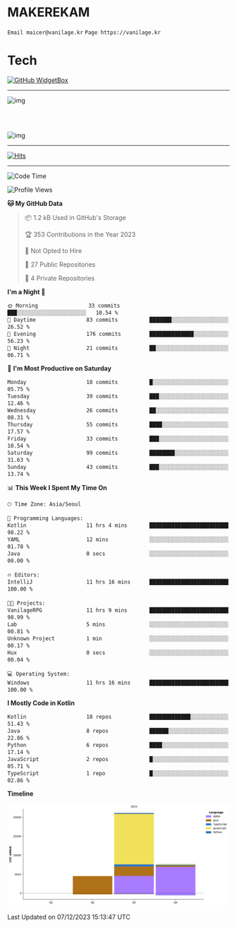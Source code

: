 # MAKEREKAM

`Email maicer@vanilage.kr`
`Page https://vanilage.kr`

# Tech

[![GitHub WidgetBox](https://github-widgetbox.vercel.app/api/skills?languages=python,js,ts,c,cpp,cs,java,kotlin,bash,md,html,css,xml,yaml,swift,powershell,json,R,SQL,php&tools=git,npm,gradle,nodejs,vercel,nginx&includeNames=true&theme=darkmode)](https://github.com/Jurredr/github-widgetbox)

---

![img](https://github-readme-stats.vercel.app/api/top-langs/?username=MAKEREKAM&layout=compact&theme=gruvbox)

<br>
<br>

![img](https://github-readme-stats.vercel.app/api/?username=MAKEREKAM&layout=compact&theme=gruvbox)

---

[![Hits](https://hits.seeyoufarm.com/api/count/incr/badge.svg?url=https%3A%2F%2Fgithub.com%2FMAKEREKAM&count_bg=%234A49D1&title_bg=%23555555&icon=&icon_color=%23E7E7E7&title=방문&edge_flat=false)](https://hits.seeyoufarm.com)

---

<!--START_SECTION:waka-->
![Code Time](http://img.shields.io/badge/Code%20Time-101%20hrs%2028%20mins-blue)

![Profile Views](http://img.shields.io/badge/Profile%20Views-0-blue)

**🐱 My GitHub Data** 

> 📦 1.2 kB Used in GitHub's Storage 
 > 
> 🏆 353 Contributions in the Year 2023
 > 
> 🚫 Not Opted to Hire
 > 
> 📜 27 Public Repositories 
 > 
> 🔑 4 Private Repositories 
 > 
**I'm a Night 🦉** 

```text
🌞 Morning                33 commits          ███░░░░░░░░░░░░░░░░░░░░░░   10.54 % 
🌆 Daytime                83 commits          ███████░░░░░░░░░░░░░░░░░░   26.52 % 
🌃 Evening                176 commits         ██████████████░░░░░░░░░░░   56.23 % 
🌙 Night                  21 commits          ██░░░░░░░░░░░░░░░░░░░░░░░   06.71 % 
```
📅 **I'm Most Productive on Saturday** 

```text
Monday                   18 commits          █░░░░░░░░░░░░░░░░░░░░░░░░   05.75 % 
Tuesday                  39 commits          ███░░░░░░░░░░░░░░░░░░░░░░   12.46 % 
Wednesday                26 commits          ██░░░░░░░░░░░░░░░░░░░░░░░   08.31 % 
Thursday                 55 commits          ████░░░░░░░░░░░░░░░░░░░░░   17.57 % 
Friday                   33 commits          ███░░░░░░░░░░░░░░░░░░░░░░   10.54 % 
Saturday                 99 commits          ████████░░░░░░░░░░░░░░░░░   31.63 % 
Sunday                   43 commits          ███░░░░░░░░░░░░░░░░░░░░░░   13.74 % 
```


📊 **This Week I Spent My Time On** 

```text
🕑︎ Time Zone: Asia/Seoul

💬 Programming Languages: 
Kotlin                   11 hrs 4 mins       █████████████████████████   98.22 % 
YAML                     12 mins             ░░░░░░░░░░░░░░░░░░░░░░░░░   01.78 % 
Java                     0 secs              ░░░░░░░░░░░░░░░░░░░░░░░░░   00.00 % 

🔥 Editors: 
IntelliJ                 11 hrs 16 mins      █████████████████████████   100.00 % 

🐱‍💻 Projects: 
VanilageRPG              11 hrs 9 mins       █████████████████████████   98.99 % 
Lab                      5 mins              ░░░░░░░░░░░░░░░░░░░░░░░░░   00.81 % 
Unknown Project          1 min               ░░░░░░░░░░░░░░░░░░░░░░░░░   00.17 % 
Hux                      0 secs              ░░░░░░░░░░░░░░░░░░░░░░░░░   00.04 % 

💻 Operating System: 
Windows                  11 hrs 16 mins      █████████████████████████   100.00 % 
```

**I Mostly Code in Kotlin** 

```text
Kotlin                   18 repos            █████████████░░░░░░░░░░░░   51.43 % 
Java                     8 repos             ██████░░░░░░░░░░░░░░░░░░░   22.86 % 
Python                   6 repos             ████░░░░░░░░░░░░░░░░░░░░░   17.14 % 
JavaScript               2 repos             █░░░░░░░░░░░░░░░░░░░░░░░░   05.71 % 
TypeScript               1 repo              █░░░░░░░░░░░░░░░░░░░░░░░░   02.86 % 
```



**Timeline**

![Lines of Code chart](https://raw.githubusercontent.com/MAKEREKAM/MAKEREKAM/main/assets/bar_graph.png)


 Last Updated on 07/12/2023 15:13:47 UTC
<!--END_SECTION:waka-->
